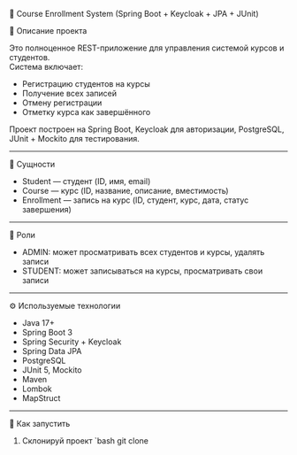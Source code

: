  🏫 Course Enrollment System (Spring Boot + Keycloak + JPA + JUnit)

 📌 Описание проекта

Это полноценное REST-приложение для управления системой курсов и студентов.  
Система включает:

- Регистрацию студентов на курсы
- Получение всех записей
- Отмену регистрации
- Отметку курса как завершённого

Проект построен на Spring Boot, Keycloak для авторизации, PostgreSQL, JUnit + Mockito для тестирования.

---

 🧩 Сущности

- Student — студент (ID, имя, email)
- Course — курс (ID, название, описание, вместимость)
- Enrollment — запись на курс (ID, студент, курс, дата, статус завершения)

---

 🔐 Роли

- ADMIN: может просматривать всех студентов и курсы, удалять записи
- STUDENT: может записываться на курсы, просматривать свои записи

---

 ⚙️ Используемые технологии

- Java 17+
- Spring Boot 3
- Spring Security + Keycloak
- Spring Data JPA
- PostgreSQL
- JUnit 5, Mockito
- Maven
- Lombok
- MapStruct

---
 
🚀 Как запустить

1. Склонируй проект
   `bash
   git clone 